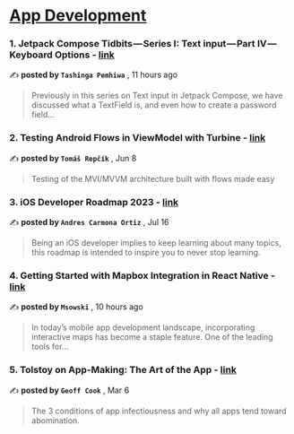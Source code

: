 
<h1><a href=https://medium.com/tag/mobile-app-development/recommended target="_blank" rel="noopener noreferrer">App Development</a></h1>
<h3>1. Jetpack Compose Tidbits — Series I: Text input — Part IV — Keyboard Options - <a href=https://medium.com/@tashpemhiwa/jetpack-compose-tidbits-series-i-text-input-part-iv-keyboard-options-709bb1f42ab4?source=tag_recommended_feed---------0-84----------mobile_app_development----------56f681cc_035c_4621_99b7_e9c864b55104------- target="_blank" rel="noopener noreferrer">link</a></h3>

✍️ **posted by `Tashinga Pemhiwa`** <date> , 11 hours ago</date>

<blockquote>Previously in this series on Text input in Jetpack Compose, we have discussed what a TextField is, and even how to create a password field…</blockquote>

<h3>2. Testing Android Flows in ViewModel with Turbine - <a href=https://medium.com/proandroiddev/testing-android-flows-in-viewmodel-with-turbine-ea9bae7e811a?source=tag_recommended_feed---------1-107----------mobile_app_development----------56f681cc_035c_4621_99b7_e9c864b55104------- target="_blank" rel="noopener noreferrer">link</a></h3>

✍️ **posted by `Tomáš Repčík`** <date> , Jun 8</date>

<blockquote>Testing of the MVI/MVVM architecture built with flows made easy</blockquote>

<h3>3. iOS Developer Roadmap 2023 - <a href=https://medium.com/@andres.carort/ios-developer-roadmap-2023-330fd5cb7479?source=tag_recommended_feed---------2-85----------mobile_app_development----------56f681cc_035c_4621_99b7_e9c864b55104------- target="_blank" rel="noopener noreferrer">link</a></h3>

✍️ **posted by `Andres Carmona Ortiz`** <date> , Jul 16</date>

<blockquote>Being an iOS developer implies to keep learning about many topics, this roadmap is intended to inspire you to never stop learning.</blockquote>

<h3>4. Getting Started with Mapbox Integration in React Native - <a href=https://medium.com/@msowski/getting-started-with-mapbox-integration-in-react-native-7b6bc1bc4c54?source=tag_recommended_feed---------3-84----------mobile_app_development----------56f681cc_035c_4621_99b7_e9c864b55104------- target="_blank" rel="noopener noreferrer">link</a></h3>

✍️ **posted by `Msowski`** <date> , 10 hours ago</date>

<blockquote>In today’s mobile app development landscape, incorporating interactive maps has become a staple feature. One of the leading tools for…</blockquote>

<h3>5. Tolstoy on App-Making: The Art of the App - <a href=https://medium.com/entrepreneur-s-handbook/tolstoy-on-app-making-the-art-of-the-app-2aba5f3e5d60?source=tag_recommended_feed---------4-107----------mobile_app_development----------56f681cc_035c_4621_99b7_e9c864b55104------- target="_blank" rel="noopener noreferrer">link</a></h3>

✍️ **posted by `Geoff Cook`** <date> , Mar 6</date>

<blockquote>The 3 conditions of app infectiousness and why all apps tend toward abomination.</blockquote>

